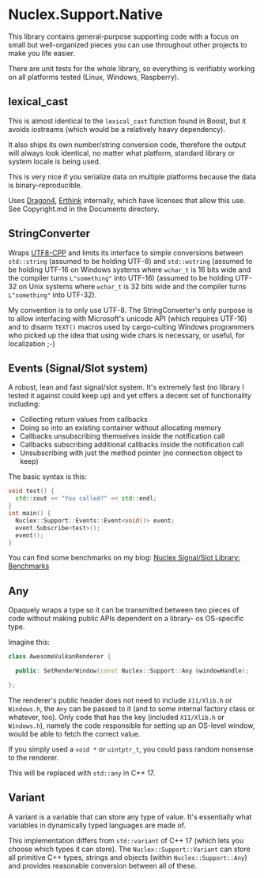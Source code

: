 Nuclex.Support.Native
=====================

This library contains general-purpose supporting code with a focus
on small but well-organized pieces you can use throughout other projects
to make you life easier.

There are unit tests for the whole library, so everything is verifiably
working on all platforms tested (Linux, Windows, Raspberry).


lexical_cast
------------

This is almost identical to the `lexical_cast` function found in Boost,
but it avoids iostreams (which would be a relatively heavy dependency).

It also ships its own number/string conversion code, therefore the output
will always look identical, no matter what platform, standard library or
system locale is being used.

This is very nice if you serialize data on multiple platforms because
the data is binary-reproducible.

Uses [Dragon4](http://www.ryanjuckett.com/programming/printing-floating-point-numbers/),
[Erthink](https://abf.io/erthink/erthink) internally, which have licenses that
allow this use. See Copyright.md in the Documents directory.


StringConverter
---------------

Wraps [UTF8-CPP](https://github.com/nemtrif/utfcpp) and limits its interface
to simple conversions between `std::string` (assumed to be holding UTF-8)
and `std::wstring` (assumed to be holding UTF-16 on Windows systems where
`wchar_t` is 16 bits wide and the compiler turns `L"something"` into UTF-16)
(assumed to be holding UTF-32 on Unix systems where `wchar_t` is 32 bits wide
and the compiler turns `L"something"` into UTF-32).

My convention is to only use UTF-8. The StringConverter's only purpose is to
allow interfacing with Microsoft's unicode API (which requires UTF-16) and to
disarm `TEXT()` macros used by cargo-culting Windows programmers who picked up
the idea that using wide chars is necessary, or useful, for localization ;-)


Events (Signal/Slot system)
---------------------------

A robust, lean and fast signal/slot system. It's extremely fast (no library
I tested it against could keep up) and yet offers a decent set of functionality
including:

  * Collecting return values from callbacks
  * Doing so into an existing container without allocating memory
  * Callbacks unsubscribing themselves inside the notification call
  * Callbacks subscribing additional callbacks inside the notification call
  * Unsubscribing with just the method pointer (no connection object to keep)

The basic syntax is this:

```cpp
void test() {
  std::cout << "You called?" << std::endl;
}
int main() {
  Nuclex::Support::Events::Event<void()> event;
  event.Subscribe<test>();
  event();
}
```

You can find some benchmarks on my blog:
[Nuclex Signal/Slot Library: Benchmarks](http://blog.nuclex-games.com/2019/10/nuclex-signal-slot-benchmarks)


Any
---

Opaquely wraps a type so it can be transmitted between two pieces of code
without making public APIs dependent on a library- os OS-specific type.

Imagine this:

```cpp
class AwesomeVulkanRenderer {

  public: SetRenderWindow(const Nuclex::Support::Any &windowHandle);

};
```

The renderer's public header does not need to include `X11/Xlib.h` or
`Windows.h`, the `Any` can be passed to it (and to some internal factory
class or whatever, too). Only code that has the key (included `X11/Xlib.h`
or `Windows.h`), namely the code responsible for setting up an OS-level
window, would be able to fetch the correct value.

If you simply used a `void *` or `uintptr_t`, you could pass random nonsense
to the renderer.

This will be replaced with `std::any` in C++ 17.


Variant
-------

A variant is a variable that can store any type of value. It's essentially
what variables in dynamically typed languages are made of.

This implementation differs from `std::variant` of C++ 17 (which lets you
choose which types it can store). The `Nuclex::Support::Variant` can store
all primitive C++ types, strings and objects (within `Nuclex::Support::Any`)
and provides reasonable conversion between all of these.
